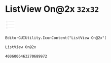 # ListView On@2x `32x32`
<img src="/img/ListView%20On@2x.png" width=32 height=32>

``` CSharp
EditorGUIUtility.IconContent("ListView On@2x")
```
```
ListView On@2x
```
```
4006006463270689972
```
